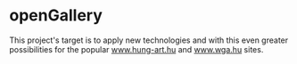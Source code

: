 openGallery
===========

This project's target is to apply new technologies and with this even greater possibilities for the popular www.hung-art.hu and www.wga.hu sites.
